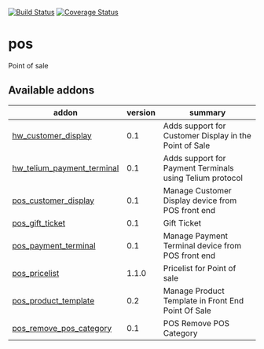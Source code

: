 [![Build Status](https://travis-ci.org/OCA/pos.svg?branch=8.0)](https://travis-ci.org/OCA/pos)
[![Coverage Status](https://coveralls.io/repos/OCA/pos/badge.png?branch=8.0)](https://coveralls.io/r/OCA/pos?branch=8.0)

pos
===

Point of sale

[//]: # (addons)
Available addons
----------------
addon | version | summary
--- | --- | ---
[hw_customer_display](hw_customer_display/) | 0.1 | Adds support for Customer Display in the Point of Sale
[hw_telium_payment_terminal](hw_telium_payment_terminal/) | 0.1 | Adds support for Payment Terminals using Telium protocol
[pos_customer_display](pos_customer_display/) | 0.1 | Manage Customer Display device from POS front end
[pos_gift_ticket](pos_gift_ticket/) | 0.1 | Gift Ticket
[pos_payment_terminal](pos_payment_terminal/) | 0.1 | Manage Payment Terminal device from POS front end
[pos_pricelist](pos_pricelist/) | 1.1.0 | Pricelist for Point of sale
[pos_product_template](pos_product_template/) | 0.2 | Manage Product Template in Front End Point Of Sale
[pos_remove_pos_category](pos_remove_pos_category/) | 0.1 | POS Remove POS Category

[//]: # (end addons)
